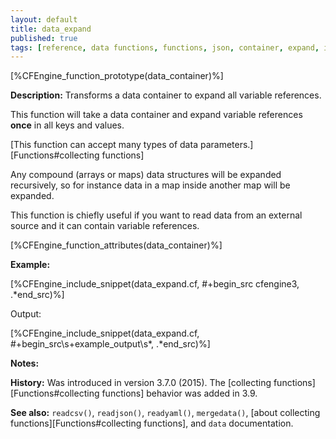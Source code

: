 ```yaml
---
layout: default
title: data_expand
published: true
tags: [reference, data functions, functions, json, container, expand, inline_json]
---
```


[%CFEngine_function_prototype(data_container)%]

**Description:** Transforms a data container to expand all variable references.

This function will take a data container and expand variable
references **once** in all keys and values.

[This function can accept many types of data parameters.][Functions#collecting functions]

Any compound (arrays or maps) data structures will be expanded
recursively, so for instance data in a map inside another map will be
expanded.

This function is chiefly useful if you want to read data from an
external source and it can contain variable references.

[%CFEngine_function_attributes(data_container)%]

**Example:**

[%CFEngine_include_snippet(data_expand.cf, #\+begin_src cfengine3, .*end_src)%]

Output:

[%CFEngine_include_snippet(data_expand.cf, #\+begin_src\s+example_output\s*, .*end_src)%]

**Notes:**

**History:** Was introduced in version 3.7.0 (2015). The [collecting functions][Functions#collecting functions] behavior was added in 3.9.

**See also:** `readcsv()`, `readjson()`, `readyaml()`, `mergedata()`, [about collecting functions][Functions#collecting functions], and `data` documentation.
